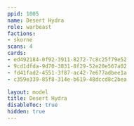 ```yaml
---
ppid: 1005
name: Desert Hydra
role: warbeast
factions:
- skorne
scans: 4
cards:
- ed492184-0f92-3911-8272-7c8c25f79e52
- 9cd1dfda-9d70-3831-8f29-52e20e567a02
- fd41fad2-4551-3f87-ac42-7e677adbee1a
- c359e339-85f8-314e-b619-48dccd8c2bea

layout: model
title: Desert Hydra
disableToc: true
hidden: true
---
```

